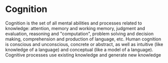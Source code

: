 # Cognition
Cognition is the set of all mental abilities and processes related to knowledge: attention, memory and working memory, judgment and evaluation, reasoning and "computation", problem solving and decision making, comprehension and production of language, etc. Human cognition is conscious and unconscious, concrete or abstract, as well as intuitive (like knowledge of a language) and conceptual (like a model of a language). Cognitive processes use existing knowledge and generate new knowledge
